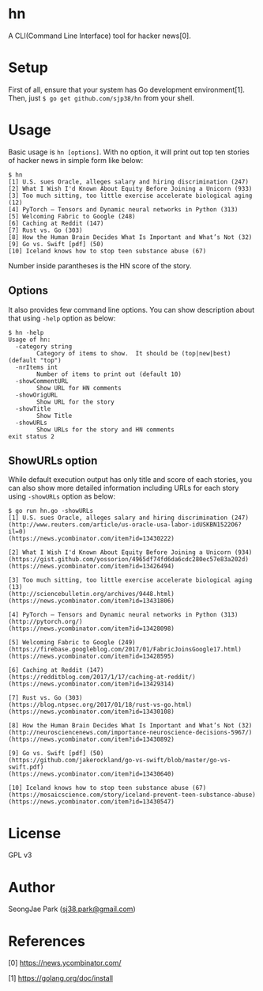 hn
==

A CLI(Command Line Interface) tool for hacker news[0].


Setup
=====

First of all, ensure that your system has Go development environment[1].  Then,
just `$ go get github.com/sjp38/hn` from your shell.


Usage
=====

Basic usage is `hn [options]`.  With no option, it will print out top ten
stories of hacker news in simple form like below:
```
$ hn
[1] U.S. sues Oracle, alleges salary and hiring discrimination (247)
[2] What I Wish I'd Known About Equity Before Joining a Unicorn (933)
[3] Too much sitting, too little exercise accelerate biological aging (12)
[4] PyTorch – Tensors and Dynamic neural networks in Python (313)
[5] Welcoming Fabric to Google (248)
[6] Caching at Reddit (147)
[7] Rust vs. Go (303)
[8] How the Human Brain Decides What Is Important and What’s Not (32)
[9] Go vs. Swift [pdf] (50)
[10] Iceland knows how to stop teen substance abuse (67)
```

Number inside parantheses is the HN score of the story.


Options
-------

It also provides few command line options.  You can show description about that
using `-help` option as below:
```
$ hn -help
Usage of hn:
  -category string
        Category of items to show.  It should be (top|new|best) (default "top")
  -nrItems int
        Number of items to print out (default 10)
  -showCommentURL
        Show URL for HN comments
  -showOrigURL
        Show URL for the story
  -showTitle
        Show Title
  -showURLs
        Show URLs for the story and HN comments
exit status 2
```


ShowURLs option
---------------

While default execution output has only title and score of each stories, you
can also show more detailed information including URLs for each story using
`-showURLs` option as below:
```
$ go run hn.go -showURLs
[1] U.S. sues Oracle, alleges salary and hiring discrimination (247)
(http://www.reuters.com/article/us-oracle-usa-labor-idUSKBN1522O6?il=0)
(https://news.ycombinator.com/item?id=13430222)

[2] What I Wish I'd Known About Equity Before Joining a Unicorn (934)
(https://gist.github.com/yossorion/4965df74fd6da6cdc280ec57e83a202d)
(https://news.ycombinator.com/item?id=13426494)

[3] Too much sitting, too little exercise accelerate biological aging (13)
(http://sciencebulletin.org/archives/9448.html)
(https://news.ycombinator.com/item?id=13431806)

[4] PyTorch – Tensors and Dynamic neural networks in Python (313)
(http://pytorch.org/)
(https://news.ycombinator.com/item?id=13428098)

[5] Welcoming Fabric to Google (249)
(https://firebase.googleblog.com/2017/01/FabricJoinsGoogle17.html)
(https://news.ycombinator.com/item?id=13428595)

[6] Caching at Reddit (147)
(https://redditblog.com/2017/1/17/caching-at-reddit/)
(https://news.ycombinator.com/item?id=13429314)

[7] Rust vs. Go (303)
(https://blog.ntpsec.org/2017/01/18/rust-vs-go.html)
(https://news.ycombinator.com/item?id=13430108)

[8] How the Human Brain Decides What Is Important and What’s Not (32)
(http://neurosciencenews.com/importance-neuroscience-decisions-5967/)
(https://news.ycombinator.com/item?id=13430892)

[9] Go vs. Swift [pdf] (50)
(https://github.com/jakerockland/go-vs-swift/blob/master/go-vs-swift.pdf)
(https://news.ycombinator.com/item?id=13430640)

[10] Iceland knows how to stop teen substance abuse (67)
(https://mosaicscience.com/story/iceland-prevent-teen-substance-abuse)
(https://news.ycombinator.com/item?id=13430547)
```


License
=======

GPL v3


Author
======

SeongJae Park (sj38.park@gmail.com)


References
==========

[0] https://news.ycombinator.com/

[1] https://golang.org/doc/install
